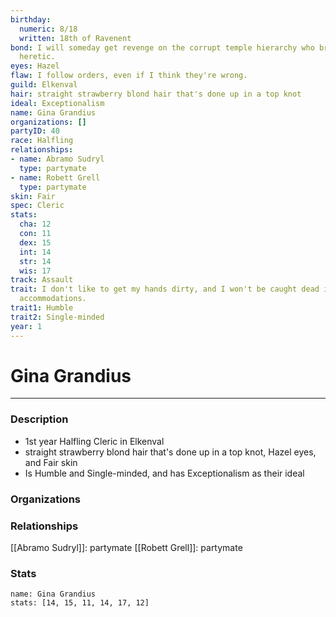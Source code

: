 ```yaml
---
birthday:
  numeric: 8/18
  written: 18th of Ravenent
bond: I will someday get revenge on the corrupt temple hierarchy who branded me a
  heretic.
eyes: Hazel
flaw: I follow orders, even if I think they're wrong.
guild: Elkenval
hair: straight strawberry blond hair that's done up in a top knot
ideal: Exceptionalism
name: Gina Grandius
organizations: []
partyID: 40
race: Halfling
relationships:
- name: Abramo Sudryl
  type: partymate
- name: Robett Grell
  type: partymate
skin: Fair
spec: Cleric
stats:
  cha: 12
  con: 11
  dex: 15
  int: 14
  str: 14
  wis: 17
track: Assault
trait: I don't like to get my hands dirty, and I won't be caught dead in unsuitable
  accommodations.
trait1: Humble
trait2: Single-minded
year: 1
---
```

# Gina Grandius
---
### Description
- 1st year Halfling Cleric in Elkenval
- straight strawberry blond hair that's done up in a top knot, Hazel eyes, and Fair skin
- Is Humble and Single-minded, and has Exceptionalism as their ideal

### Organizations
### Relationships
[[Abramo Sudryl]]: partymate
[[Robett Grell]]: partymate
### Stats
```statblock
name: Gina Grandius
stats: [14, 15, 11, 14, 17, 12]
```